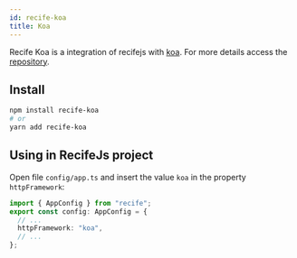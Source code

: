 ```yaml
---
id: recife-koa
title: Koa
---
```


Recife Koa is a integration of recifejs with [koa](https://koajs.com/). For more details access the [repository](https://github.com/recifejs/recife-koa).

## Install

```bash
npm install recife-koa
# or
yarn add recife-koa
```

## Using in RecifeJs project

Open file `config/app.ts` and insert the value `koa` in the property `httpFramework`:

```ts
import { AppConfig } from "recife";
export const config: AppConfig = {
  // ...
  httpFramework: "koa",
  // ...
};
```
